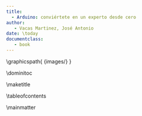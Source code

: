 ```yaml
---
title:
  - Arduino: conviértete en un experto desde cero
author:
   - Vacas Martinez, José Antonio
date: \today
documentclass:
   - book
---
```

\graphicspath{ {images/} }


\dominitoc

\maketitle

\tableofcontents

\mainmatter
